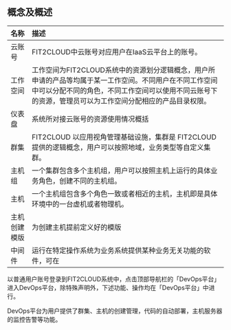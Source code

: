 ## 概念及概述

| **名称** | **描述** |
| :--- | :--- |
| 云账号 | FIT2CLOUD中云账号对应用户在IaaS云平台上的账号。 |
| 工作空间 | 工作空间为FIT2CLOUD系统中的资源划分逻辑概念，用户所申请的产品等均属于某一工作空间。不同用户在不同工作空间中可以分配不同的角色，不同工作空间可以使用不同云账号下的资源，管理员可以为工作空间分配相应的产品目录权限。 |
| 仪表盘 | 系统所对接云账号的资源使用情况概括 |
| 群集 | FIT2CLOUD 以应用视角管理基础设施，集群是 FIT2CLOUD 提供的逻辑概念，用户可以按照地域，业务类型等自定义集群。 |
| 主机组 | 一个集群包含多个主机组，用户可以按照主机上运行的具体业务角色，创建不同的主机组。 |
| 主机 | 一个主机组包含多个角色一致或者相近的主机，主机即是具体环境中的一台虚机或者物理机。 |
| 主机创建模版 | 为创建主机提前定义好的模版 |
| 中间件 | 运行在特定操作系统为业务系统提供某种业务无关功能的软件，可在

以普通用户账号登录到FIT2CLOUD系统中，点击顶部导航栏的「DevOps平台」进入DevOps平台，除特殊声明外，下述功能、操作均在「DevOps平台」中进行。

DevOps平台为用户提供了群集、主机的创建管理，代码的自动部署，主机服务器的监控告警等功能。
